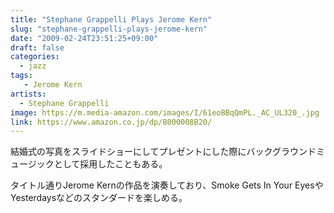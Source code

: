 ```yaml
---
title: "Stephane Grappelli Plays Jerome Kern"
slug: "stephane-grappelli-plays-jerome-kern"
date: "2009-02-24T23:51:25+09:00"
draft: false
categories: 
  - jazz
tags: 
   - Jerome Kern
artists:
  - Stephane Grappelli
image: https://m.media-amazon.com/images/I/61eoBBqQmPL._AC_UL320_.jpg
link: https://www.amazon.co.jp/dp/B000008B20/
---
```

結婚式の写真をスライドショーにしてプレゼントにした際にバックグラウンドミュージックとして採用したこともある。 
<!--more-->
タイトル通りJerome Kernの作品を演奏しており、Smoke Gets In Your EyesやYesterdaysなどのスタンダードを楽しめる。
